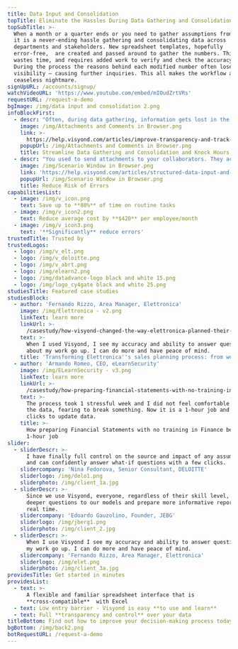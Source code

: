 ```yaml
---
title: Data Input and Consolidation
topTitle: Eliminate the Hassles During Data Gathering and Consolidation
topSubTitle: >-
  When a month or a quarter ends or you need to gather assumptions from experts,
  it is a never-ending hassle gathering and consolidating data across
  departments and stakeholders. New spreadsheet templates, hopefully
  error-free,  are created and passed around to gather the numbers. This often
  wastes time, and requires added work to verify and check the accuracy of data.
  During the process the reasons behind each modified number often loses its
  visibility – causing further inquiries. This all makes the workflow a
  ceaseless nightmare.
signUpURL: /accounts/signup/
watchVideoURL: 'https://www.youtube.com/embed/mIOudZrtVRs'
requestURL: /request-a-demo
bgImage: /img/data input and consolidation 2.png
infoBlockFirst:
  - descr: "Often, during data gathering, information gets lost in the endless stream of emails, inputs are added to the wrong cells, and outdated versions of the templates are floating around leaving everyone involved in the process confused and frustrated. With Visyond  you don’t have to worry about this anymore:\n\n* Automatically _update layout changes maintaining complete synchronization_ and data accuracy with _Visyond’s Template Manager_\r\n* Capture and _store all supporting data_, comments, and collaborators identification within Visyond, allowing complete transparency while _eliminating risk of losing data_\n* Compare data from departments, territories, sold services, or products _side by side with ease_\n* Create _multiple “what-if” scenarios_ with just a few clicks\r\n\n\nThe _spreadsheet owner maintains complete control and visibility_ over the entire data gathering process. This _eradicates rework and manual auditing_ due to manually handling and linking spreadsheets. \r\n\r\n\nVisyond makes the data gathering process efficient allowing you to _cut days worth of effort down to minutes_. It _eliminates the need for all the manual processes_ that are inherent with spreadsheets. \r\n"
    image: /img/Attachments and Comments in Browser.png
    link: >-
      https://help.visyond.com/articles/improve-transparency-and-track-changes-always-be-in-control-of-changes-to-the-model/
    popupUrl: /img/Attachments and Comments in Browser.png
    title: Streamline Data Gathering and Consolidation and Knock Hours Off Your Time
  - descr: "You used to send attachments to your collaborators. They accidentally changed layout or entered numbers in the wrong units. You had to spend days checking and rectifying all this, never being sure it was all correct. With Visyond you can:\r\n\r\n* Improve collaboration among business units by _notifying data requirements_ to each user\r\n* Securely _share only parts of the spreadsheet_ and allow only authorized business units or colleagues to view and modify their required portion – eliminating the need to email files and version chaos\r\n* Define cells, worksheets, dashboards and slides that can be viewed and/or updated\r\n* Get a _consolidated, always up to date spreadsheet_ as data gets synchronized at each iteration or change\r\n"
    image: /img/Scenario Window in Browser.png
    link: 'https://help.visyond.com/articles/structured-data-input-and-consolidation/'
    popupUrl: /img/Scenario Window in Browser.png
    title: Reduce Risk of Errors
capabilitiesList:
  - image: /img/v_icon.png
    text: Save up to **80%** of time on routine tasks
  - image: /img/v_icon2.png
    text: Reduce average cost by **$420** per employee/month
  - image: /img/v_icon3.png
    text: '**Significantly** reduce errors'
trustedTitle: Trusted by
trustedLogos:
  - logo: /img/v_elt.png
  - logo: /img/v_deloitte.png
  - logo: /img/v_abrt.png
  - logo: /img/elearn2.png
  - logo: /img/datadvance-logo black and white 15.png
  - logo: /img/logo_cy4gate black and white 25.png
studiesTitle: Featured case studies
studiesBlock:
  - author: 'Fernando Rizzo, Area Manager, Elettronica'
    image: /img/Elettronica - v2.png
    linkText: learn more
    linkUrl: >-
      /casestudy/how-visyond-changed-the-way-elettronica-planned-their-sales-and-shortened-the-process-from-weeks-to-hours/
    text: >-
      When I used Visyond, I see my accuracy and ability to answer questions
      about my work go up. I can do more and have peace of mind.
    title: 'Transforming Elettronica''s sales planning process: from weeks to hours'
  - author: 'Armando Romeo, CEO, eLearnSecurity'
    image: /img/ELearnSecurity - v3.png
    linkText: learn more
    linkUrl: >-
      /casestudy/how-preparing-financial-statements-with-no-training-in-finance-became-a-1-hour-job/
    text: >-
      The process took 1 stressful week and I did not feel comfortable to update
      the data, fearing to break something. Now it is a 1-hour job and a few
      clicks to update data.
    title: >-
      How preparing Financial Statements with no training in Finance became a
      1-hour job
slider:
  - sliderDescr: >-
      I have finally full control on the source and impact of any assumptions,
      and can confidently answer what-if questions with a few clicks.
    slidercompany: 'Nina Fedorova, Senior Consultant, DELOITTE'
    sliderlogo: /img/delo1.png
    sliderphoto: /img/client_1a.jpg
  - sliderDescr: >-
      Since we use Visyond, everyone, regardless of their skill level, can ask
      deeper questions to our models and prepare more informative reports in
      real time.
    slidercompany: 'Edoardo Gauzolino, Founder, JEBG'
    sliderlogo: /img/jberg1.png
    sliderphoto: /img/client_2.jpg
  - sliderDescr: >-
      When I use Visyond I see my accuracy and ability to answer questions about
      my work go up. I can do more and have peace of mind.
    slidercompany: 'Fernando Rizzo, Area Manager, Elettronica'
    sliderlogo: /img/elet.png
    sliderphoto: /img/client_3a.jpg
providesTitle: Get started in minutes
providesList:
  - text: >-
      A flexible and familiar spreadsheet interface that is
      **cross-compatible**  with Excel
  - text: Low entry barrier - Visyond is easy **to use and learn**
  - text: Full **transparency and control** over your data
titleBottom: Find out how to improve your decision-making process today
bgBottom: /img/back2.png
botRequestURL: /request-a-demo
---
```


